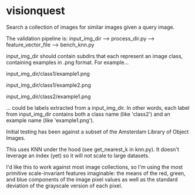 visionquest
====================

Search a collection of images for similar images given a query image.

The validation pipeline is:
input_img_dir --> process_dir.py --> feature_vector_file --> bench_knn.py

input_img_dir should contain subdirs that each represent an image class,
containing examples in .png format.  For example...

input_img_dir/class1/example1.png

input_img_dir/class1/example2.png

input_img_dir/class2/example1.png

... could be labels extracted from a input_img_dir. In other words, each 
label from input_img_dir contains both a class name (like 'class2') and 
an example name (like 'example1.png').

Initial testing has been against a subset of the Amsterdam Library of 
Object Images.

This uses KNN under the hood (see get_nearest_k in knn.py). It doesn't
leverage an index (yet) so it will not scale to large datasets.

I'd like this to work against most image collections, so I'm using 
the most primitive scale-invariant features imaginable: the means of
the red, green, and blue components of the image pixel values as well 
as the standard deviation of the grayscale version of each pixel.

